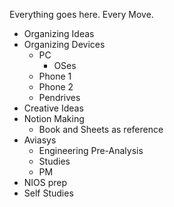 Everything goes here. Every Move.

- Organizing Ideas
- Organizing Devices
	- PC
		- OSes
	- Phone 1
	- Phone 2
	- Pendrives
- Creative Ideas
- Notion Making
	- Book and Sheets as reference
- Aviasys
	- Engineering Pre-Analysis
	- Studies
	- PM
- NIOS prep
- Self Studies